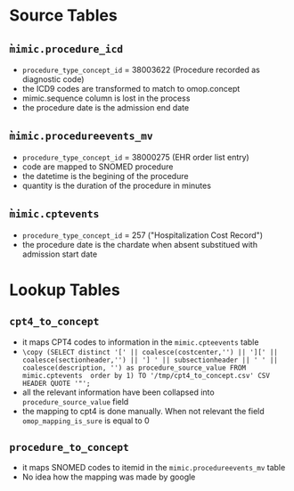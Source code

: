 # Source Tables

## ̀`mimic.procedure_icd`

- `procedure_type_concept_id` = 38003622 (Procedure recorded as diagnostic code)
- the ICD9 codes are transformed to match to omop.concept
- mimic.sequence column is lost in the process
- the procedure date is the admission end date

## ̀`mimic.procedureevents_mv`

- `procedure_type_concept_id` = 38000275 (EHR order list entry)
- code are mapped to SNOMED procedure
- the datetime is the begining of the procedure
- quantity is the duration of the procedure in minutes

## ̀`mimic.cptevents`

- `procedure_type_concept_id` = 257 ("Hospitalization Cost Record")
- the procedure date is the chardate when absent substitued with admission start date

# Lookup Tables

## `cpt4_to_concept`

- it maps CPT4 codes to information in the `mimic.cpteevents` table
- `\copy (SELECT distinct '[' || coalesce(costcenter,'') || '][' || coalesce(sectionheader,'') || '] ' || subsectionheader || ' ' || coalesce(description, '') as procedure_source_value FROM mimic.cptevents  order by 1) TO '/tmp/cpt4_to_concept.csv' CSV HEADER QUOTE '"';`
- all the relevant information have been collapsed into `procedure_source_value` field
- the mapping to cpt4 is done manually. When not relevant the field `omop_mapping_is_sure` is equal to 0

## `procedure_to_concept`

- it maps SNOMED codes to itemid in the `mimic.procedureevents_mv` table
- No idea how the mapping was made by google

